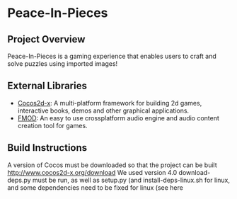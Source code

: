 # Peace-In-Pieces

## Project Overview
Peace-In-Pieces is a gaming experience that enables users to craft and solve puzzles using imported images!

## External Libraries
- [Cocos2d-x](http://www.cocos2d-x.org/): A multi-platform framework for building 2d games, interactive books, demos and other graphical applications.
- [FMOD](http://www.fmod.org/): An easy to use crossplatform audio engine and audio content creation tool for games.

## Build Instructions
A version of Cocos must be downloaded so that the project can be built
http://www.cocos2d-x.org/download
We used version 4.0
download-deps.py must be run, as well as setup.py (and install-deps-linux.sh for linux, and some dependencies need to be fixed for linux
(see here 
